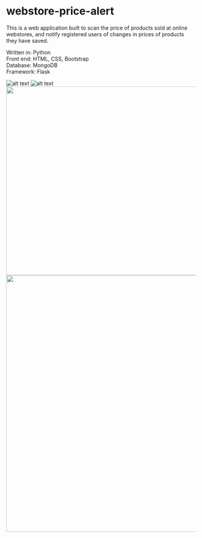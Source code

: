 # webstore-price-alert

This is a web application built to scan the price of products sold at online webstores, and notify registered users of changes in prices of products they have saved.<br />

Written in: Python <br />
Front end: HTML, CSS, Bootstrap<br />
Database: MongoDB<br />
Framework: Flask<br />

![alt text](https://github.com/hoghanhdo/webstore-price-alert/blob/master/web-application-demo/homepage.png?raw=true)
![alt text](https://github.com/hoghanhdo/webstore-price-alert/blob/master/web-application-demo/welcome.png?raw=true)
<img src="https://github.com/hoghanhdo/webstore-price-alert/blob/master/web-application-demo/stores.png" width="700" height="500" />
<img src="https://github.com/hoghanhdo/webstore-price-alert/blob/master/web-application-demo/alerts.png" width="700" height="680" />






